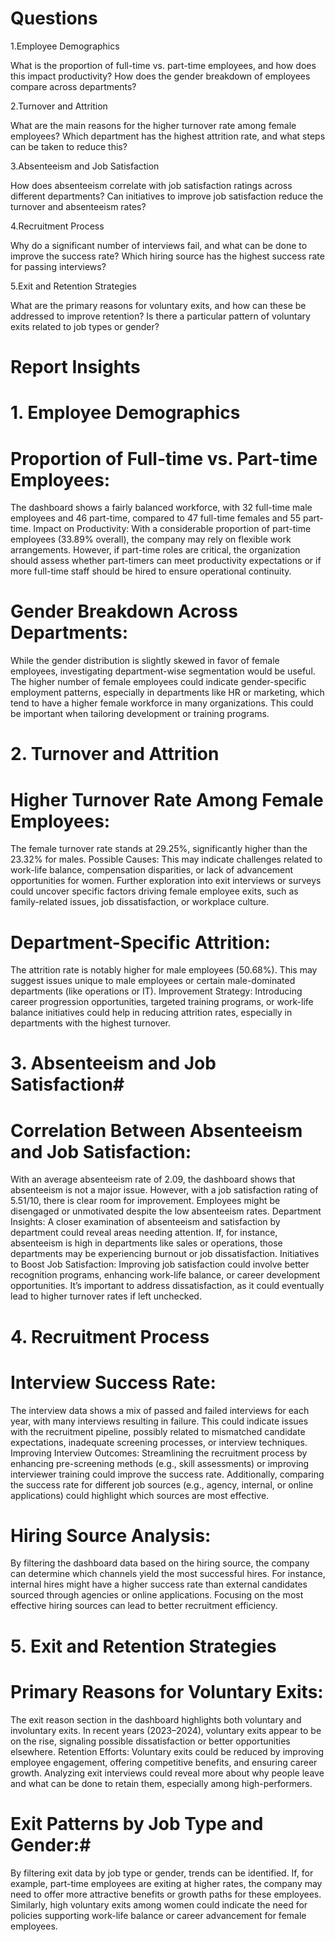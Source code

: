 # Questions #
1.Employee Demographics

What is the proportion of full-time vs. part-time employees, and how does this impact productivity?
How does the gender breakdown of employees compare across departments?

2.Turnover and Attrition

What are the main reasons for the higher turnover rate among female employees?
Which department has the highest attrition rate, and what steps can be taken to reduce this?

3.Absenteeism and Job Satisfaction

How does absenteeism correlate with job satisfaction ratings across different departments?
Can initiatives to improve job satisfaction reduce the turnover and absenteeism rates?

4.Recruitment Process

Why do a significant number of interviews fail, and what can be done to improve the success rate?
Which hiring source has the highest success rate for passing interviews?

5.Exit and Retention Strategies

What are the primary reasons for voluntary exits, and how can these be addressed to improve retention?
Is there a particular pattern of voluntary exits related to job types or gender?

# Report Insights #
# 1. Employee Demographics #
# Proportion of Full-time vs. Part-time Employees: 

The dashboard shows a fairly balanced workforce, with 32 full-time male employees and 46 part-time, compared to 47 full-time females and 55 part-time.
Impact on Productivity: With a considerable proportion of part-time employees (33.89% overall), the company may rely on flexible work arrangements. However, if part-time roles are critical, the organization should assess whether part-timers can meet productivity expectations or if more full-time staff should be hired to ensure operational continuity.

# Gender Breakdown Across Departments:

While the gender distribution is slightly skewed in favor of female employees, investigating department-wise segmentation would be useful. The higher number of female employees could indicate gender-specific employment patterns, especially in departments like HR or marketing, which tend to have a higher female workforce in many organizations. This could be important when tailoring development or training programs.

# 2. Turnover and Attrition #
# Higher Turnover Rate Among Female Employees:

The female turnover rate stands at 29.25%, significantly higher than the 23.32% for males.
Possible Causes: This may indicate challenges related to work-life balance, compensation disparities, or lack of advancement opportunities for women. Further exploration into exit interviews or surveys could uncover specific factors driving female employee exits, such as family-related issues, job dissatisfaction, or workplace culture.

# Department-Specific Attrition:

The attrition rate is notably higher for male employees (50.68%). This may suggest issues unique to male employees or certain male-dominated departments (like operations or IT).
Improvement Strategy: Introducing career progression opportunities, targeted training programs, or work-life balance initiatives could help in reducing attrition rates, especially in departments with the highest turnover.

# 3. Absenteeism and Job Satisfaction#
# Correlation Between Absenteeism and Job Satisfaction:

With an average absenteeism rate of 2.09, the dashboard shows that absenteeism is not a major issue. However, with a job satisfaction rating of 5.51/10, there is clear room for improvement. Employees might be disengaged or unmotivated despite the low absenteeism rates.
Department Insights: A closer examination of absenteeism and satisfaction by department could reveal areas needing attention. If, for instance, absenteeism is high in departments like sales or operations, those departments may be experiencing burnout or job dissatisfaction.
Initiatives to Boost Job Satisfaction:
Improving job satisfaction could involve better recognition programs, enhancing work-life balance, or career development opportunities. It’s important to address dissatisfaction, as it could eventually lead to higher turnover rates if left unchecked.

# 4. Recruitment Process #
# Interview Success Rate:

The interview data shows a mix of passed and failed interviews for each year, with many interviews resulting in failure. This could indicate issues with the recruitment pipeline, possibly related to mismatched candidate expectations, inadequate screening processes, or interview techniques.
Improving Interview Outcomes: Streamlining the recruitment process by enhancing pre-screening methods (e.g., skill assessments) or improving interviewer training could improve the success rate. Additionally, comparing the success rate for different job sources (e.g., agency, internal, or online applications) could highlight which sources are most effective.

# Hiring Source Analysis:

By filtering the dashboard data based on the hiring source, the company can determine which channels yield the most successful hires. For instance, internal hires might have a higher success rate than external candidates sourced through agencies or online applications. Focusing on the most effective hiring sources can lead to better recruitment efficiency.

# 5. Exit and Retention Strategies # 
# Primary Reasons for Voluntary Exits:

The exit reason section in the dashboard highlights both voluntary and involuntary exits. In recent years (2023–2024), voluntary exits appear to be on the rise, signaling possible dissatisfaction or better opportunities elsewhere.
Retention Efforts: Voluntary exits could be reduced by improving employee engagement, offering competitive benefits, and ensuring career growth. Analyzing exit interviews could reveal more about why people leave and what can be done to retain them, especially among high-performers.

# Exit Patterns by Job Type and Gender:# 

By filtering exit data by job type or gender, trends can be identified. If, for example, part-time employees are exiting at higher rates, the company may need to offer more attractive benefits or growth paths for these employees. Similarly, high voluntary exits among women could indicate the need for policies supporting work-life balance or career advancement for female employees.
